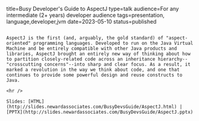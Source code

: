 title=Busy Developer's Guide to AspectJ
type=talk
audience=For any intermediate (2+ years) developer audience
tags=presentation, language,developer,jvm
date=2023-05-10
status=published
~~~~~~

AspectJ is the first (and, arguably, the gold standard) of "aspect-oriented" programming languages. Developed to run on the Java Virtual Machine and be entirely compatible with other Java products and libraries, AspectJ brought an entirely new way of thinking about how to partition closely-related code across an inheritance hierarchy--"crosscutting concerns"--into sharp and clear focus. As a result, it marked a revolution in the way we think about code, and one that continues to provide some powerful design and reuse constructs to Java.
    
<hr />

Slides: [HTML](http://slides.newardassociates.com/BusyDevsGuide/AspectJ.html) | [PPTX](http://slides.newardassociates.com/BusyDevsGuide/AspectJ.pptx)

